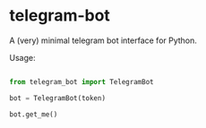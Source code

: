 # telegram-bot
A (very) minimal telegram bot interface for Python.

Usage:
```python

from telegram_bot import TelegramBot

bot = TelegramBot(token)

bot.get_me()
```
